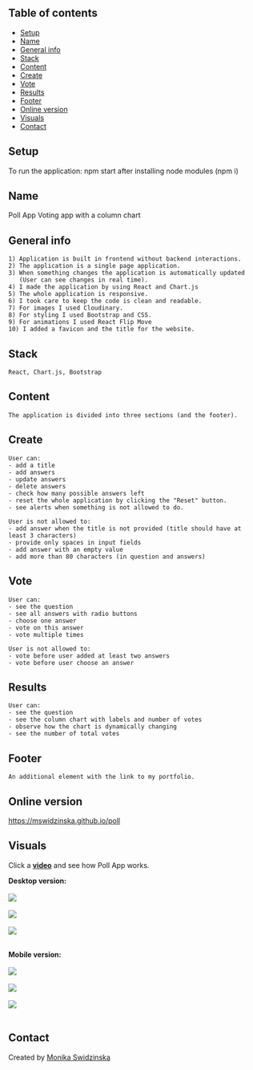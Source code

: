 ## Table of contents
* [Setup](#setup)
* [Name](#name)
* [General info](#general-info)
* [Stack](#stack)
* [Content](#content)
* [Create](#create)
* [Vote](#vote)
* [Results](#results)
* [Footer](#footer)
* [Online version](#online-version)
* [Visuals](#visuals)
* [Contact](#contact)
## Setup
To run the application: npm start after installing node modules (npm i)

## Name
Poll App
Voting app with a column chart

## General info
    1) Application is built in frontend without backend interactions.
    2) The application is a single page application.
    3) When something changes the application is automatically updated
       (User can see changes in real time). 
    4) I made the application by using React and Chart.js
    5) The whole application is responsive.
    6) I took care to keep the code is clean and readable.
    7) For images I used Cloudinary.
    8) For styling I used Bootstrap and CSS.
    9) For animations I used React Flip Move
    10) I added a favicon and the title for the website.
## Stack
    React, Chart.js, Bootstrap

## Content    
    The application is divided into three sections (and the footer).

## Create
    User can:
    - add a title 
    - add answers
    - update answers
    - delete answers
    - check how many possible answers left
    - reset the whole application by clicking the "Reset" button.
    - see alerts when something is not allowed to do.

    User is not allowed to:
    - add answer when the title is not provided (title should have at least 3 characters)
    - provide only spaces in input fields
    - add answer with an empty value
    - add more than 80 characters (in question and answers)
   
## Vote
    User can:
    - see the question
    - see all answers with radio buttons
    - choose one answer
    - vote on this answer
    - vote multiple times

    User is not allowed to:
    - vote before user added at least two answers
    - vote before user choose an answer
    
## Results
    User can:
    - see the question
    - see the column chart with labels and number of votes 
    - observe how the chart is dynamically changing
    - see the number of total votes
        
## Footer
    An additional element with the link to my portfolio.

## Online version 
<a href="https://mswidzinska.github.io/poll">https://mswidzinska.github.io/poll</a>

## Visuals
Click a <a href="https://youtu.be/SOFQ6ZrYIBA"><b>video</b></a> and see how Poll App works.

<b>Desktop version:</b>
<br><br>
<img src="https://res.cloudinary.com/mokaweb/image/upload/v1603906798/PollApp/PollApp-1.png" />
<br><br>
<img src="https://res.cloudinary.com/mokaweb/image/upload/v1603906796/PollApp/PollApp-2.png" />
<br><br>
<img src="https://res.cloudinary.com/mokaweb/image/upload/v1603906794/PollApp/PollApp-3.png" />
<br><br>

<b>Mobile version:</b>
<br><br>
<img src="https://res.cloudinary.com/mokaweb/image/upload/v1603915143/PollApp/Poll-app-mobile1.png" />
<br><br>
<img src="https://res.cloudinary.com/mokaweb/image/upload/v1603915143/PollApp/Poll-app-mobile2.png" />
<br><br>
<img src="https://res.cloudinary.com/mokaweb/image/upload/v1603915143/PollApp/Poll-app-mobile3.png" />
<br><br>

## Contact
Created by <a href="https://monikaswidzinska.netlify.app">Monika Swidzinska</a>
